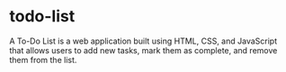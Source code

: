 # todo-list
 A To-Do List is a web application built using HTML, CSS, and JavaScript that allows users to add new tasks, mark them as complete, and remove them from the list.
